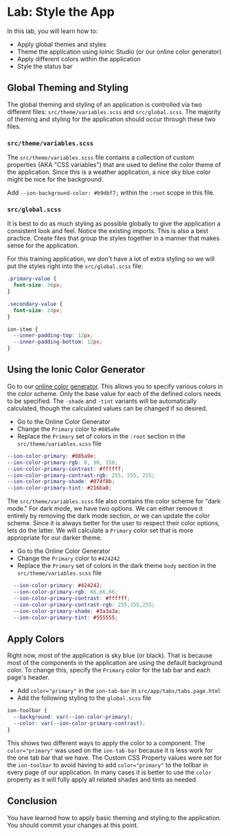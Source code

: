 # Lab: Style the App

In this lab, you will learn how to:

- Apply global themes and styles
- Theme the application using Ioinic Studio (or our online color generator)
- Apply different colors within the application
- Style the status bar

## Global Theming and Styling

The global theming and styling of an application is controlled via two different files: `src/theme/variables.scss` and `src/global.scss`. The majority of theming and styling for the application should occur through these two files.

### `src/theme/variables.scss`

The `src/theme/variables.scss` file contains a collection of custom properties (AKA "CSS variables") that are used to define the color theme of the application. Since this is a weather application, a nice sky blue color might be nice for the background.

Add `--ion-background-color: #b9dbf7;` within the `:root` scope in this file.

### `src/global.scss`

It is best to do as much styling as possible globally to give the application a consistent look and feel. Notice the existing imports. This is also a best practice. Create files that group the styles together in a manner that makes sense for the application.

For this training application, we don't have a lot of extra styling so we will put the styles right into the `src/global.scss` file:

```scss
.primary-value {
  font-size: 36px;
}

.secondary-value {
  font-size: 24px;
}

ion-item {
  --inner-padding-top: 12px;
  --inner-padding-bottom: 12px;
}
```

## Using the Ionic Color Generator 

Go to our <a href="https://ionicframework.com/docs/theming/color-generator" target="_blank">online color generator</a>. This allows you to specify various colors in the color scheme. Only the base value for each of the defined colors needs to be specified. The `-shade` and `-tint` variants will be automatically calculated, though the calculated values can be changed if so desired.

- Go to the Online Color Generator
- Change the `Primary` color to `#085a9e`
- Replace the `Primary` set of colors in the `:root` section in the `src/theme/variables.scss` file


```scss
--ion-color-primary: #085a9e;
--ion-color-primary-rgb: 8, 90, 158;
--ion-color-primary-contrast: #ffffff;
--ion-color-primary-contrast-rgb: 255, 255, 255;
--ion-color-primary-shade: #074f8b;
--ion-color-primary-tint: #216ba8;
```

The `src/theme/variables.scss` file also contains the color scheme for "dark mode."  For dark mode, we have two options. We can either remove it entirely by removing the dark mode section, or we can update the color scheme. Since it is always better for the user to respect their color options, lets do the latter. We will calculate a `Primary` color set that is more appropriate for our darker theme.

- Go to the Online Color Generator
- Change the `Primary` color to `#424242`
- Replace the `Primary` set of colors in the dark theme `body` section in the `src/theme/variables.scss` file

```scss
  --ion-color-primary: #424242;
  --ion-color-primary-rgb: 66,66,66;
  --ion-color-primary-contrast: #ffffff;
  --ion-color-primary-contrast-rgb: 255,255,255;
  --ion-color-primary-shade: #3a3a3a;
  --ion-color-primary-tint: #555555;
```


## Apply Colors

Right now, most of the application is sky blue (or black). That is because most of the components in the application are using the default background color. To change this, specify the `Primary` color for the tab bar and each page's header.

- Add `color="primary"` in the `ion-tab-bar` in `src/app/tabs/tabs.page.html`
- Add the following styling to the `global.scss` file

```scss
ion-toolbar {
  --background: var(--ion-color-primary);
  --color: var(--ion-color-primary-contrast);
}
```

This shows two different ways to apply the color to a component. The `color="primary"` was used on the `ion-tab-bar` because it is less work for the one tab bar that we have. The Custom CSS Property values were set for the `ion-toolbar` to avoid having to add `color="primary"` to the tollbar in every page of our application. In many cases it is better to use the `color` property as it will fully apply all related shades and tints as needed.

## Conclusion

You have learned how to apply basic theming and styling to the application. You should commit your changes at this point.
